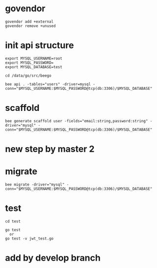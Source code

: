 # govendor
```
govendor add +external
govendor remove +unused

```

# init api structure
```
export MYSQL_USERNAME=root
export MYSQL_PASSWORD=
export MYSQL_DATABASE=test

cd /data/go/src/beego

bee api . -tables="users" -driver=mysql -conn="$MYSQL_USERNAME:$MYSQL_PASSWORD@tcp(db:3306)/$MYSQL_DATABASE"

```

# scaffold
```
bee generate scaffold user -fields="email:string,password:string" -driver="mysql" -conn="$MYSQL_USERNAME:$MYSQL_PASSWORD@tcp(db:3306)/$MYSQL_DATABASE"

```
# new step by master 2
# migrate
```
bee migrate -driver="mysql" -conn="$MYSQL_USERNAME:$MYSQL_PASSWORD@tcp(db:3306)/$MYSQL_DATABASE"

```

# test
```
cd test

go test
  or 
go test -v jwt_test.go

```

# add by develop branch

